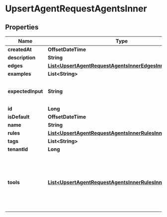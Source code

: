 

# UpsertAgentRequestAgentsInner


## Properties

| Name | Type | Description | Notes |
|------------ | ------------- | ------------- | -------------|
|**createdAt** | **OffsetDateTime** |  |  [optional] |
|**description** | **String** |  |  |
|**edges** | [**List&lt;UpsertAgentRequestAgentsInnerEdgesInner&gt;**](UpsertAgentRequestAgentsInnerEdgesInner.md) |  |  [optional] |
|**examples** | **List&lt;String&gt;** |  |  [optional] |
|**expectedInput** | **String** | The info the agent expects in its prompt |  |
|**id** | **Long** |  |  |
|**isDefault** | **OffsetDateTime** |  |  [optional] |
|**name** | **String** |  |  |
|**rules** | [**List&lt;UpsertAgentRequestAgentsInnerRulesInner&gt;**](UpsertAgentRequestAgentsInnerRulesInner.md) |  |  |
|**tags** | **List&lt;String&gt;** |  |  [optional] |
|**tenantId** | **Long** |  |  |
|**tools** | [**List&lt;UpsertAgentRequestAgentsInnerRulesInnerToolsInner&gt;**](UpsertAgentRequestAgentsInnerRulesInnerToolsInner.md) | Tools that the agent itself has access to as opposed to those inherited from the rules |  [optional] |



